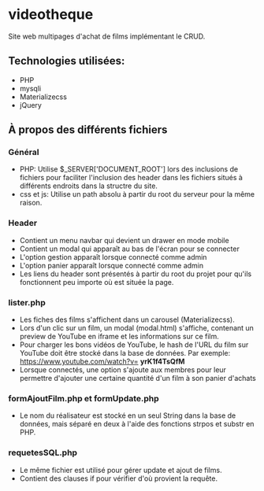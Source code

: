 # videotheque
Site web multipages d'achat de films implémentant le CRUD.

## Technologies utilisées:
- PHP
- mysqli
- Materializecss
- jQuery

## À propos des différents fichiers

### Général
- PHP: Utilise $_SERVER['DOCUMENT_ROOT'] lors des inclusions de fichiers pour faciliter l'inclusion des header dans les fichiers situés à différents endroits dans la structre du site.
- css et js: Utilise un path absolu à partir du root du serveur pour la même raison.

### Header
- Contient un menu navbar qui devient un drawer en mode mobile
- Contient un modal qui apparaît au bas de l'écran pour se connecter
- L'option gestion apparaît lorsque connecté comme admin
- L'option panier apparaît lorsque connecté comme admin
- Les liens du header sont présentés à partir du root du projet pour qu'ils fonctionnent peu importe où est située la page. 

### lister.php
- Les fiches des films s'affichent dans un carousel (Materializecss).
- Lors d'un clic sur un film, un modal (modal.html) s'affiche, contenant un preview de YouTube en iframe et les informations sur ce film.
- Pour charger les bons vidéos de YouTube, le hash de l'URL du film sur YouTube doit être stocké dans la base de données. Par exemple: https://www.youtube.com/watch?v= **yrK1f4TsQfM**
- Lorsque connectés, une option s'ajoute aux membres pour leur permettre d'ajouter une certaine quantité d'un film à son panier d'achats

### formAjoutFilm.php et formUpdate.php
- Le nom du réalisateur est stocké en un seul String dans la base de données, mais séparé en deux à l'aide des fonctions strpos et substr en PHP.

### requetesSQL.php
- Le même fichier est utilisé pour gérer update et ajout de films.
- Contient des clauses if pour vérifier d'où provient la requête.
